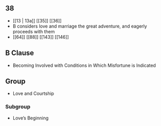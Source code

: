 ## 38
- [[13 | 13a]] [[35]] [[36]] 
- B considers love and marriage the great adventure, and eagerly proceeds with them
- [[64]] [[88]] [[143]] [[146]] 

## B Clause
- Becoming Involved with Conditions in Which Misfortune is Indicated

## Group
- Love and Courtship

### Subgroup
- Love’s Beginning

